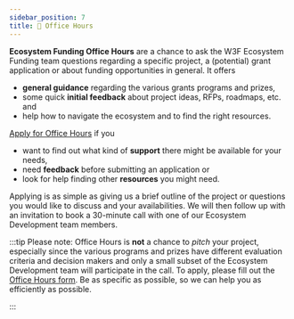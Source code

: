 ```yaml
---
sidebar_position: 7
title: 💼 Office Hours
---
```


**Ecosystem Funding Office Hours** are a chance to ask the W3F Ecosystem Funding team questions regarding a specific project, a (potential) grant application or about funding opportunities in general. It offers

- **general guidance** regarding the various grants programs and prizes,
- some quick **initial feedback** about project ideas, RFPs, roadmaps, etc. and
- help how to navigate the ecosystem and to find the right resources.

[Apply for Office Hours](https://forms.gle/54xkiqU37WwdN9UR6) if you

- want to find out what kind of **support** there might be available for your needs,
- need **feedback** before submitting an application or
- look for help finding other **resources** you might need.

Applying is as simple as giving us a brief outline of the project or questions you would like to discuss and your availabilities. We will then follow up with an invitation to book a 30-minute call with one of our Ecosystem Development team members.

:::tip
Please note: Office Hours is **not** a chance to _pitch_ your project, especially since the various programs and prizes have different evaluation criteria and decision makers and only a small subset of the Ecosystem Development team will participate in the call. To apply, please fill out the [Office Hours form](https://forms.gle/54xkiqU37WwdN9UR6). Be as specific as possible, so we can help you as efficiently as possible. 

:::
